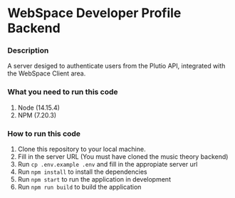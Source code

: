 # WebSpace Developer Profile Backend

### Description
A server desiged to authenticate users from the Plutio API, integrated with the WebSpace Client area.

### What you need to run this code

1. Node (14.15.4)
2. NPM (7.20.3)

### How to run this code

1. Clone this repository to your local machine.
2. Fill in the server URL (You must have cloned the music theory backend)
3. Run `cp .env.example .env` and fill in the appropiate server url
4. Run `npm install` to install the dependencies
5. Run `npm start` to run the application in development
6. Run `npm run build` to build the application
